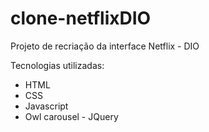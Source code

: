 # clone-netflixDIO

Projeto de recriação da interface Netflix - DIO

Tecnologias utilizadas:

- HTML
- CSS
- Javascript
- Owl carousel - JQuery
